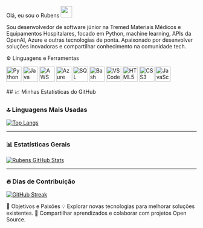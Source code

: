 Olá, eu sou o Rubens <img src="https://raw.githubusercontent.com/MartinHeinz/MartinHeinz/master/wave.gif" width="30px">


Sou desenvolvedor de software júnior na Tremed Materiais Médicos e Equipamentos Hospitalares, focado em Python, machine learning, APIs da OpenAI, Azure e outras tecnologias de ponta. Apaixonado por desenvolver soluções inovadoras e compartilhar conhecimento na comunidade tech.

⚙️ Linguagens e Ferramentas
<p align="left"> <img src="https://cdn.jsdelivr.net/gh/devicons/devicon/icons/python/python-original.svg" alt="Python" width="40" height="40"/> <img src="https://cdn.jsdelivr.net/gh/devicons/devicon/icons/java/java-original.svg" alt="Java" width="40" height="40"/> <img src="https://cdn.jsdelivr.net/gh/devicons/devicon/icons/amazonwebservices/amazonwebservices-original-wordmark.svg" alt="AWS" width="40" height="40"/> <img src="https://cdn.jsdelivr.net/gh/devicons/devicon/icons/azure/azure-original.svg" alt="Azure" width="40" height="40"/> <img src="https://cdn.jsdelivr.net/gh/devicons/devicon/icons/postgresql/postgresql-original.svg" alt="SQL" width="40" height="40"/> <img src="https://cdn.jsdelivr.net/gh/devicons/devicon/icons/bash/bash-original.svg" alt="Bash" width="40" height="40"/> <img src="https://cdn.jsdelivr.net/gh/devicons/devicon/icons/vscode/vscode-original.svg" alt="VSCode" width="40" height="40"/> <img src="https://cdn.jsdelivr.net/gh/devicons/devicon/icons/html5/html5-original.svg" alt="HTML5" width="40" height="40"/> <img src="https://cdn.jsdelivr.net/gh/devicons/devicon/icons/css3/css3-original.svg" alt="CSS3" width="40" height="40"/> <img src="https://cdn.jsdelivr.net/gh/devicons/devicon/icons/javascript/javascript-original.svg" alt="JavaScript" width="40" height="40"/> </p>
## 📈 Minhas Estatísticas do GitHub

### 🔝 Linguagens Mais Usadas
[![Top Langs](https://github-readme-stats.vercel.app/api/top-langs/?username=BytesAndTracks&layout=compact&theme=radical)](https://github.com/anuraghazra/github-readme-stats)

---

### 📊 Estatísticas Gerais
[![Rubens GitHub Stats](https://github-readme-stats.vercel.app/api?username=BytesAndTracks&show_icons=true&theme=radical)](https://github.com/anuraghazra/github-readme-stats)

---

### 🔥 Dias de Contribuição
[![GitHub Streak](https://github-readme-streak-stats.herokuapp.com/?user=BytesAndTracks&theme=dark)](https://github.com/denvercoder1/github-readme-streak-stats)

🎯 Objetivos e Paixões
💡 Explorar novas tecnologias para melhorar soluções existentes.
🤝 Compartilhar aprendizados e colaborar com projetos Open Source.
